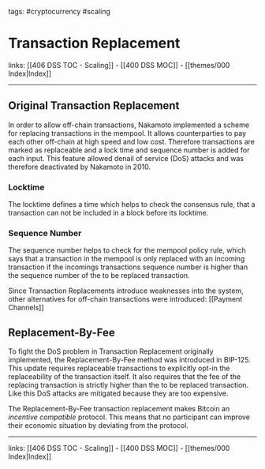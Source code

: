 tags: #cryptocurrency #scaling

# Transaction Replacement

links: [[406 DSS TOC - Scaling]] - [[400 DSS MOC]] - [[themes/000 Index|Index]]

---

## Original Transaction Replacement

In order to allow off-chain transactions, Nakamoto implemented a scheme for replacing transactions in the mempool. It allows counterparties to pay each other off-chain at high speed and low cost. Therefore transactions are marked as replaceable and a lock time and sequence number is added for each input. This feature allowed denail of service (DoS) attacks and was therefore deactivated by Nakamoto in 2010.
### Locktime

The locktime defines a time which helps to check the consensus rule, that a transaction can not be included in a block before its locktime.

### Sequence Number

The sequence number helps to check for the mempool policy rule, which says that a transaction in the mempool is only replaced with an incoming transaction if the incomings transactions sequence number is higher than the sequence number of the to be replaced transaction.

Since Transaction Replacements introduce weaknesses into the system, other alternatives for off-chain transactions were introduced: [[Payment Channels]]

## Replacement-By-Fee

To fight the DoS problem in Transaction Replacement originally implemented, the Replacement-By-Fee method was introduced in BIP-125. This update requires replaceable transactions to explicitly opt-in the replaceability of the transaction itself. It also requires that the fee of the replacing transaction is strictly higher than the to be replaced transaction. Like this DoS attacks are mitigated because they are too expensive.

The Replacement-By-Fee transaction replacement makes Bitcoin an *incentive compatible* protocol. This means that no participant can improve their economic situation by deviating from the protocol.

---
links: [[406 DSS TOC - Scaling]] - [[400 DSS MOC]] - [[themes/000 Index|Index]]